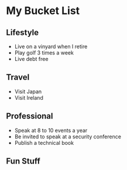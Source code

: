 # My Bucket List

## Lifestyle

* Live on a vinyard when I retire
* Play golf 3 times a week
* Live debt free

## Travel

* Visit Japan
* Visit Ireland

## Professional

* Speak at 8 to 10 events a year
* Be invited to speak at a security conference
* Publish a technical book

## Fun Stuff

